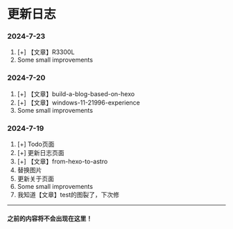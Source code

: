 # 更新日志

### 2024-7-23

1. [+] 【文章】R3300L
2. Some small improvements

### 2024-7-20

1. [+] 【文章】build-a-blog-based-on-hexo
2. [+] 【文章】windows-11-21996-experience
3. Some small improvements

### 2024-7-19

1. [+] Todo页面
2. [+] 更新日志页面
3. [+] 【文章】from-hexo-to-astro
4. 替换图片
5. 更新关于页面
6. Some small improvements
7. 我知道【文章】test的图裂了，下次修

---

#### 之前的内容将不会出现在这里！
